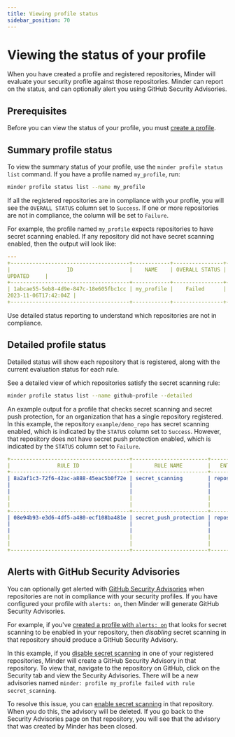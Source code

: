 ```yaml
---
title: Viewing profile status
sidebar_position: 70
---
```


# Viewing the status of your profile

When you have created a profile and registered repositories, Minder will
evaluate your security profile against those repositories. Minder can report on
the status, and can optionally alert you using GitHub Security Advisories.

## Prerequisites

Before you can view the status of your profile, you must
[create a profile](first_profile).

## Summary profile status

To view the summary status of your profile, use the `minder profile status list`
command. If you have a profile named `my_profile`, run:

```bash
minder profile status list --name my_profile
```

If all the registered repositories are in compliance with your profile, you will
see the `OVERALL STATUS` column set to `Success`. If one or more repositories
are not in compliance, the column will be set to `Failure`.

For example, the profile named `my_profile` expects repositories to have secret
scanning enabled. If any repository did not have secret scanning enabled, then
the output will look like:

```yaml
---
+--------------------------------------+------------+----------------+----------------------+
|                  ID                  |    NAME    | OVERALL STATUS |     LAST
UPDATED     |
+--------------------------------------+------------+----------------+----------------------+
| 1abcae55-5eb8-4d9e-847c-18e605fbc1cc | my_profile |    Failed      |
2023-11-06T17:42:04Z |
+--------------------------------------+------------+----------------+----------------------+
```

Use detailed status reporting to understand which repositories are not in
compliance.

## Detailed profile status

Detailed status will show each repository that is registered, along with the
current evaluation status for each rule.

See a detailed view of which repositories satisfy the secret scanning rule:

```bash
minder profile status list --name github-profile --detailed
```

An example output for a profile that checks secret scanning and secret push
protection, for an organization that has a single repository registered. In this
example, the repository `example/demo_repo` has secret scanning enabled, which
is indicated by the `STATUS` column set to `Success`. However, that repository
does not have secret push protection enabled, which is indicated by the `STATUS`
column set to `Failure`.

```yaml
+--------------------------------------+------------------------+------------+---------+-------------+--------------------------------------+
|               RULE ID                |       RULE NAME        |   ENTITY   | STATUS  | REMEDIATION |             ENTITY INFO              |
+--------------------------------------+------------------------+------------+---------+-------------+--------------------------------------+
| 8a2af1c3-72f6-42ac-a888-45eac5b0f72e | secret_scanning        | repository | Success | Skipped     | provider: github-app-example         |
|                                      |                        |            |         |             | repo_name: demo_repo repo_owner:     |
|                                      |                        |            |         |             | example  repository_id:              |
|                                      |                        |            |         |             | 04055a1a-766e-4f49-a1ba-16ab1e749fef |
|                                      |                        |            |         |             |                                      |
+--------------------------------------+------------------------+------------+---------+-------------+--------------------------------------+
| 08e94b93-e3d6-4df5-a480-ecf108ba481e | secret_push_protection | repository | Failure | Skipped     | provider: github-app-example         |
|                                      |                        |            |         |             | repo_name: demo_repo repo_owner:     |
|                                      |                        |            |         |             | example  repository_id:              |
|                                      |                        |            |         |             | 04055a1a-766e-4f49-a1ba-16ab1e749fef |
|                                      |                        |            |         |             |                                      |
+--------------------------------------+------------------------+------------+---------+-------------+--------------------------------------+
```

## Alerts with GitHub Security Advisories

You can optionally get alerted with
[GitHub Security Advisories](https://docs.github.com/en/code-security/security-advisories)
when repositories are not in compliance with your security profiles. If you have
configured your profile with `alerts: on`, then Minder will generate GitHub
Security Advisories.

For example, if you've [created a profile with `alerts: on`](first_profile) that
looks for secret scanning to be enabled in your repository, then _disabling_
secret scanning in that repository should produce a GitHub Security Advisory.

In this example, if you
[disable secret scanning](https://docs.github.com/en/code-security/secret-scanning/configuring-secret-scanning-for-your-repositories)
in one of your registered repositories, Minder will create a GitHub Security
Advisory in that repository. To view that, navigate to the repository on GitHub,
click on the Security tab and view the Security Advisories. There will be a new
advisories named `minder: profile my_profile failed with rule secret_scanning`.

To resolve this issue, you can
[enable secret scanning](https://docs.github.com/en/code-security/secret-scanning/configuring-secret-scanning-for-your-repositories)
in that repository. When you do this, the advisory will be deleted. If you go
back to the Security Advisories page on that repository, you will see that the
advisory that was created by Minder has been closed.
